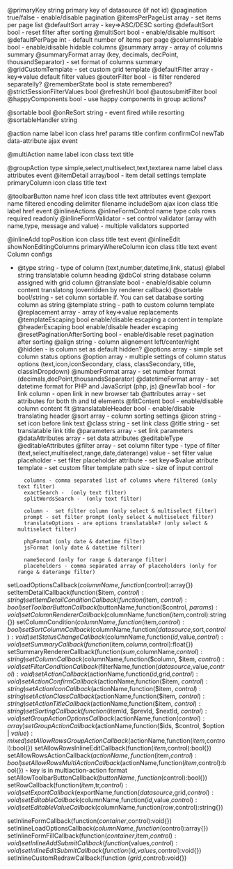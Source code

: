 @primaryKey string primary key of datasource (if not id)
@pagination true/false - enable/disable pagination
@itemsPerPageList array - set items per page list
@defaultSort array - key=>ASC/DESC sorting
@defaultSort bool - reset filter after sorting
@multiSort bool - enable/disable multisort
@defaultPerPage int - default number of items per page
@columnsHidable bool - enable/disable hidable columns
@summary array - array of columns summary
@summaryFormat array (key, decimals, decPoint, thousandSeparator) - set format of columns summary
@gridCustomTemplate - set custom grid template
@defaultFilter array - key=>value default filter values
@outerFilter bool - is filter rendered separatelly?
@rememberState bool is state remembered?
@strictSessionFilterValues bool
@refreshUrl bool
@autosubmitFilter bool
@happyComponents bool - use happy components in group actions?

@sortable bool
@onReSort string - event fired while resorting 
@sortableHandler string 

@action
    name
    label
    icon
    class
    href
    params
    title
    confirm
    confirmCol
    newTab
    data-attribute
    ajax
    event

@multiAction
    name
    label
    icon
    class
    text
    title

@groupAction
    type simple,select,multiselect,text,textarea
    name
    label
    class
    attributes
    event
@itemDetail array/bool - item detail settings
            template
            primaryColumn
            icon
            class
            title
            text

@toolbarButton
            name
            href
            icon
            class
            title
            text
            attributes
            event
@export
    name
    filtered
    encoding
    delimiter
    filename
    includeBom
    ajax
    icon
    class
    title
    label
    href
    event
@inlineActions
@inlineFormControl
    name
    type
    cols
    rows
    required
    readonly
@inlineFormValidator - set control validator (array with name,type, message and value) - multiple validators supported    

@inlineAdd
    topPosition
    icon
    class
    title
    text
    event
@inlineEdit
    showNonEditingColumns
    primaryWhereColumn
    icon
    class
    title
    text
    event
Column configs
* @type string - type of column (text,number,datetime,link, status)
@label string translatable column heading
@dbCol string database column assigned with grid column
@translate bool - enable/disable column content translatong (overridden by renderer callback)
@sortable bool/string - set column sortable if. You can set database sorting column as string
@template string - path to custom column template
@replacement array - array of key=>value replacements
@templateEscaping bool enable/disable escaping a content in template
@headerEscaping bool enable/disable header escaping
@resetPaginationAfterSorting bool - enable/disable reset pagination after sorting
@align string - column alignement left/center/right
@hidden - is column set as default hidden?
@options array - simple set column status options
@option array - multiple settings of column status options (text,icon,iconSecondary, class, classSecondary, title, classInDropdown)
@numberFormat array - set number format (decimals,decPoint,thousandsSeparator)
@datetimeFormat array - set datetime format for PHP and JavaScript (php, js)
@newTab bool - for link column - open link in new browser tab
@attributes array - set attributes for both th and td elements
@fitContent bool - enable/disable column content fit 
@translatableHeader bool - enable/disable translating header
@sort array - column sorting settings
@icon string - set icon before link text
@class string - set link class
@title string - set translatable link title
@parameters array - set link parameters
@dataAttributes array - set data attributes
@editableType
@editableAttributes
@filter array - set column filter
        type - type of filter (text,select,multiselect,range,date,daterange)
        value - set filter value
        placeholder - set filter placeholder
        attribute - set key=>$value atribute
        template - set custom filter template path
        size - size of input control
        
        columns - comma separated list of columns where filtered (only text filter)
        exactSearch -  (only text filter)
        splitWordsSearch -  (only text filter)

        column -  set filter column (only select & multiselect filter)
        prompt - set filter prompt (only select & multiselect filter)
        translateOptions - are options translatable? (only select & multiselect filter)

        phpFormat (only date & datetime filter)
        jsFormat (only date & datetime filter)

        nameSecond (only for range & daterange filter)
        placeholders - comma separated array of placeholders (only for range & daterange filter)
        

setLoadOptionsCallback($columnName,function($control):array{}) 
setItemDetailCallback(function($item, $control):string{})
setItemDetailConditionCallback(function($item, $control):bool{})
setToolbarButtonCallback($buttonName,function($control, $params):void{})
setColumnRendererCallback($columnName,function($item,$control):string{})
setColumnCondition($columnName,function($item,$control):bool{})
setSortColumnCallback($columnName,function($datasource,$sort,$control):void{})
setStatusChangeCallback($columnName,function($id,$value,$control):void{})
setSummaryCallback(function($item,$column,$control):float{})
setSummaryRendererCallback(function($sum,$columnName,$control):string{})
setColumnCallback($columnName,function($column, $item, $control):void{})
setFilterConditionCallback($filterName,function($datasource,$value,$control):void{})
setActionCallback($actionName,function($id,$grid,$control):void{})
setActionConfirmCallback($actionName,function($item, $control):string{})
setActionIconCallback($actionName,function($item, $control):string{})
setActionClassCallback($actionName,function($item, $control):string{})
setActionTitleCallback($actionName,function($item, $control):string{})
setSortingCallback(function($itemId, $prevId, $nextId, $control):void{})
setGroupActionOptionsCallback($actionName,function($control):array{})
setGroupActionCallback($actionName,function($ids, $control, $option | $value):mixed{})
setAllowRowsGroupActionCallback($actionName,function($item,$control):bool{})
setAllowRowsInlineEditCallback(function($item,$control):bool{})
setAllowRowsActionCallback($actionName,function($item,$control):bool{})
setAllowRowsMultiActionCallback($actionName,function($item,$control):bool{})  - key is in multiaction-action format
setAllowToolbarButtonCallback($buttonName,function($control):bool{})
setRowCallback(function($item,$tr,$control):void{})
setExportCallback($exportName,function($datasource,$grid,$control):void{})
setEditableCallback($columnName,function($id,$value,$control):void{})
setEditableValueCallback($columnName,function($row,$control):string{})

setInlineFormCallback(function($container,$control):void{})
setInlineLoadOptionsCallback($columnName,function($control):array{})
setInlineFormFillCallback(function($container,$item,$control):void{})
setInlineAddSubmitCallback(function($values,$control):void{})
setInlineEditSubmitCallback(function($id,$values,$control):void{})
setInlineCustomRedrawCallback(function ($grid,$control):void{})
